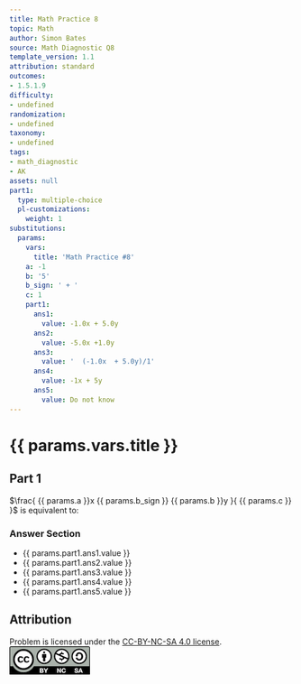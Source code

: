 ```yaml
---
title: Math Practice 8
topic: Math
author: Simon Bates
source: Math Diagnostic Q8
template_version: 1.1
attribution: standard
outcomes:
- 1.5.1.9
difficulty:
- undefined
randomization:
- undefined
taxonomy:
- undefined
tags:
- math_diagnostic
- AK
assets: null
part1:
  type: multiple-choice
  pl-customizations:
    weight: 1
substitutions:
  params:
    vars:
      title: 'Math Practice #8'
    a: -1
    b: '5'
    b_sign: ' + '
    c: 1
    part1:
      ans1:
        value: -1.0x + 5.0y
      ans2:
        value: -5.0x +1.0y
      ans3:
        value: '  (-1.0x  + 5.0y)/1'
      ans4:
        value: -1x + 5y
      ans5:
        value: Do not know
---
```

# {{ params.vars.title }}

## Part 1

$\frac{ {{ params.a }}x {{ params.b_sign }} {{ params.b }}y }{ {{ params.c }} }$ is equivalent to:

### Answer Section

- {{ params.part1.ans1.value }}
- {{ params.part1.ans2.value }}
- {{ params.part1.ans3.value }}
- {{ params.part1.ans4.value }}
- {{ params.part1.ans5.value }}

## Attribution

Problem is licensed under the [CC-BY-NC-SA 4.0 license](https://creativecommons.org/licenses/by-nc-sa/4.0/).<br> ![The Creative Commons 4.0 license requiring attribution-BY, non-commercial-NC, and share-alike-SA license.](https://raw.githubusercontent.com/firasm/bits/master/by-nc-sa.png)